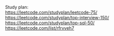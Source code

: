 Study plan:  
https://leetcode.com/studyplan/leetcode-75/  
https://leetcode.com/studyplan/top-interview-150/  
https://leetcode.com/studyplan/top-sql-50/  
https://leetcode.com/list/rfrvveh7
